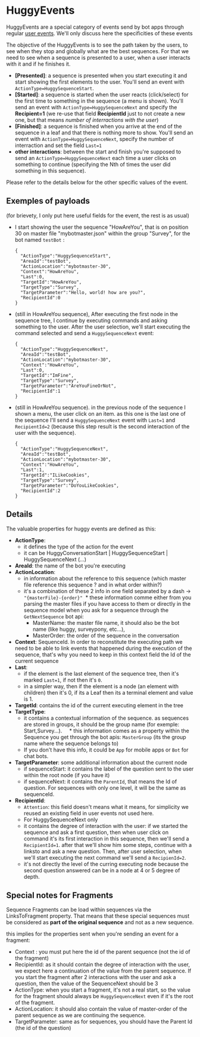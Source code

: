 # HuggyEvents

HuggyEvents are a special category of events send by bot apps through regular [user events](https://github.com/GhostWording/PublicDocumentation/blob/master/API/Sections/useractions.md). We'll only discuss here the specificities of these events

The objective of the HuggyEvents is to see the path taken by the users, to see when they stop and globally what are the best sequences. For that we need to see when a sequence is presented to a user, when a user interacts with it and if he finishes it.

* **[Presented]**: a sequence is presented when you start executing it and start showing the first elements to the user. You'll send an event with `ActionType=HuggySequenceStart`. 
* **[Started]**: a sequence is started when the user reacts (click/select) for the first time to something in the sequence (a menu is shown). You'll send an event with `ActionType=HuggySequenceNext` and specify the **Recipient=1** (we re-use that field **RecipientId** just to not create a new one, but that means _number of interractions with the user_)
* **[Finished]**: a sequence is finished when you arrive at the end of the sequence in a leaf and that there is nothing more to show. You'll send an event with `ActionType=HuggySequenceNext`, specify the number of interraction and set the field `Last=1`
* **other interactions**: between the start and finish you're supposed to send an `ActionType=HuggySequenceNext` each time a user clicks on something to continue (specifying the Nth of times the user did something in this sequence).

Please refer to the details below for the other specific values of the event.


## Exemples of payloads
(for brievety, I only put here useful fields for the event, the rest is as usual)

* I start showing the user the sequence "HowAreYou", that is on position 30 on master file "mybotmaster.json" within the group "Survey", for the bot named `testBot` :

    
      {
        "ActionType":"HuggySequenceStart",
        "AreaId":"testBot",
        "ActionLocation":"mybotmaster-30",
        "Context":"HowAreYou",
        "Last":0,
        "TargetId":"HowAreYou",
        "TargetType":"Survey",
        "TargetParameter":"Hello, world! how are you?",
        "RecipientId":0
      }


* (still in HowAreYou sequence), After executing the first node in the sequence tree, I continue by executing commands and asking something to the user. After the user selection, we'll start executing the command selected and send a `HuggySequenceNext` event:

    
      {
        "ActionType":"HuggySequenceNext",
        "AreaId":"testBot",
        "ActionLocation":"mybotmaster-30",
        "Context":"HowAreYou",
        "Last":0,
        "TargetId":"ImFine",
        "TargetType":"Survey",
        "TargetParameter":"AreYouFineOrNot",
        "RecipientId":1
      }
    
    
* (still in HowAreYou sequence). in the previous node of the sequence I shown a menu, the user click on an item. as this one is the last one of the sequence I'll send a `HuggySequenceNext` event with `Last=1` and `RecipientId=2` (because this step result is the second interaction of the user with the sequence).


      {
        "ActionType":"HuggySequenceNext",
        "AreaId":"testBot",
        "ActionLocation":"mybotmaster-30",
        "Context":"HowAreYou",
        "Last":1,
        "TargetId":"ILikeCookies",
        "TargetType":"Survey",
        "TargetParameter":"DoYouLikeCookies",
        "RecipientId":2
      }
    

## Details
    
The valuable properties for huggy events are defined as this:
    
* **ActionType**:
  * it defines the type of the action for the event
  * it can be HuggyConversationStart | HuggySequenceStart | HuggySequenceNext (...)
* **AreaId**: the name of the bot you're executing
* **ActionLocation**: 
  * in information about the reference to this sequence (which master file reference this sequence ? and in what order within?)
  * it's a combination of these 2 info in one field separated by a dash -> `"{masterFile}-{order}"`
  * these information comme either from you parsing the master files if you have access to them or directly in the sequence model when you ask for a sequence through the `GetNextSequence` bot api:
     * MasterName: the master file name, it should also be the bot name (like huggy, surveypony, etc...),
     * MasterOrder: the order of the sequence in the conversation
* **Context**: SequenceId. In order to reconstitute the executing path we need to be able to link events that happened during the execution of the sequence, that's why you need to keep in this context field the Id of the current sequence
* **Last**: 
  * if the element is the last element of the sequence tree, then it's marked `Last=1`, if not then it's `0`. 
  * in a simpler way, then if the element is a node (an element with children) then it's 0, if its a Leaf then its a terminal element and value is 1.
* **TargetId**: contains the id of the current executing element in the tree
* **TargetType**: 
  * it contains a contextual information of the sequence. as sequences are stored in groups, it should be the group name (for exemple: Start,Survey...). 
      *  this information comes as a property within the Sequence you get through the bot apis: `MasterGroup` (its the group name where the sequence belongs to)
  * If you don't have this info, it could be `App` for mobile apps or `Bot` for chat bots.
* **TargetParameter**: some additional information about the current node
  * if sequenceStart: it contains the label of the question sent to the user within the root node (if you have it)
  * if sequenceNext: it contains the `ParentId`, that means the Id of question. For sequences with only one level, it will be the same as sequenceId. 
* **RecipientId**:
  * `Attention`: this field doesn't means what it means, for simplicity we reused an existing field in user events not used here.
  * For HuggySequenceNext only
  * it contains the degree of interaction with the user: if we started the sequence and ask a first question, then when user click on command it's its first interaction in this sequence, then we'll send a `RecipientId=1`. after that we'll show him some steps, continue with a linksto and ask a new question. Then, after user selection, when we'll start executing the next command we'll send a `RecipienId=2`.
  * it's not directly the level of the curring executing node because the second question answered can be in a node at 4 or 5 degree of depth.
      
      
## Special notes for Fragments

Sequence Fragments can be load within sequences via the LinksToFragment property. That means that these special sequences must be considered as **part of the original sequence** and not as a new sequence.

this implies for the properties sent when you're sending an event for a fragment:

* Context : you must put here the id of the parent sequence (not the id of the fragment)
* RecipientId: as it should contain the degree of interaction with the user, we expect here a continuation of the value from the parent sequence. If you start the fragment after 2 interactions with the user and ask a question, then the value of the SequenceNext should be 3
* ActionType: when you start a fragment, it's not a real start, so the value for the fragment should always be `HuggySequenceNext` even if it's the root of the fragment.
* ActionLocation: it should also contain the value of master-order of the parent sequence as we are continuing the sequence.
* TargetParameter: same as for sequences, you should have the Parent Id (the id of the question)


    
    
    
    
    
